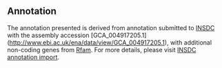 
Annotation
----------

The annotation presented is derived from annotation submitted to
[INSDC](http://www.insdc.org) with the assembly accession [GCA\_004917205.1]
(http://www.ebi.ac.uk/ena/data/view/GCA_004917205.1),
with additional non-coding genes from
[Rfam](http://rfam.xfam.org/). For more details, please visit [INSDC
annotation import](http://ensemblgenomes.org/info/data/insdc_annotation).
